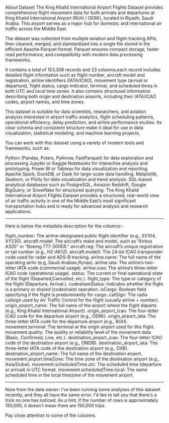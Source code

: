 About Dataset
The King Khalid International Airport Flights Dataset provides comprehensive flight movement data for both arrivals and departures at King Khalid International Airport (RUH / OERK), located in Riyadh, Saudi Arabia. This airport serves as a major hub for domestic and international air traffic across the Middle East.

The dataset was collected from multiple aviation and flight-tracking APIs, then cleaned, merged, and standardized into a single file stored in the efficient Apache Parquet format. Parquet ensures compact storage, faster read performance, and compatibility with modern data processing frameworks.

It contains a total of 153,308 records and 23 columns,each record includes detailed flight information such as flight number, aircraft model and registration, airline identifiers (IATA/ICAO), movement type (arrival or departure), flight status, cargo indicator, terminal, and scheduled times in both UTC and local time zones. It also contains structured information describing both origin and destination airports, including their IATA/ICAO codes, airport names, and time zones.

This dataset is suitable for data scientists, researchers, and aviation analysts interested in airport traffic analytics, flight scheduling patterns, operational efficiency, delay prediction, and airline performance studies. Its clear schema and consistent structure make it ideal for use in data visualization, statistical modeling, and machine learning projects.

You can work with this dataset using a variety of modern tools and frameworks, such as:

Python (Pandas, Polars, PyArrow, FastParquet) for data exploration and processing
Jupyter or Kaggle Notebooks for interactive analysis and prototyping.
Power BI or Tableau for data visualization and reporting.
Apache Spark, DuckDB, or Dask for large-scale data handling.
Matplotlib, Seaborn, or Plotly for data visualization and trend analysis.
SQL-based analytical databases such as PostgreSQL, Amazon Redshift, Google BigQuery, or Snowflake for structured querying.
The King Khalid International Airport Flights Dataset provides a structured, real-world view of air traffic activity in one of the Middle East’s most significant transportation hubs and is ready for advanced analysis and research applications.


---

Here is below the metadata description for the columns:-

flight_number: The airline-designated public flight identifier (e.g., SV104, XY230).
aircraft.model: The aircraft’s make and model, such as “Airbus A320” or “Boeing 777-300ER.”
aircraft.reg: The aircraft’s unique registration or tail number (e.g., HZ-AK12).
aircraft.modeS: The 24-bit ICAO transponder code used for radar and ADS-B tracking.
airline.name: The full name of the operating airlin (e.g, Saudi Arabian,flynas).
airline.iata: The airline’s two-letter IATA code (commercial usage).
airline.icao: The airline’s three-letter ICAO code (operational usage).
status: The current or final operational state of the flight (Departed,Cancelled, etc.).
flight_type: The type or category of the flight (Departure, Arrival.).
codeshareStatus: Indicates whether the flight is a primary or shared (codeshare) operation.
isCargo: Boolean field specifying if the flight is predominantly for cargo.
callSign: The radio callsign used by Air Traffic Control for the flight (usually airline + number).
origin_airport_name: The full name of the airport where the flight departs (e.g., King Khalid International Airport).
origin_airport_icao: The four-letter ICAO code for the departure airport (e.g., OERK).
origin_airport_iata: The three-letter IATA code for the departure airport (e.g., RUH).
movement.terminal: The terminal at the origin airport used for this flight.
movement.quality: The quality or reliability level of the movement data (Basic, Confirmed, Live, etc.).
destination_airport_icao: The four-letter ICAO code of the destination airport (e.g., OMDB).
destination_airport_iata: The three-letter IATA code of the destination airport (e.g., DXB).
destination_airport_name: The full name of the destination airport.
movement.airport.timeZone: The time zone of the destination airport (e.g., Asia/Dubai).
movement.scheduledTime.utc: The scheduled time (departure or arrival) in UTC format.
movement.scheduledTime.local: The same scheduled time in the local timezone of the movement airport.

---

Note from the data owner: I've been running some analyses of this dataset recently, and they all have the same error. I'd like to tell you that there's a trick no one has noticed. As a hint, if the number of rows is approximately 150,000, it doesn't mean there are 150,000 trips.

Pay close attention to some of the columns.